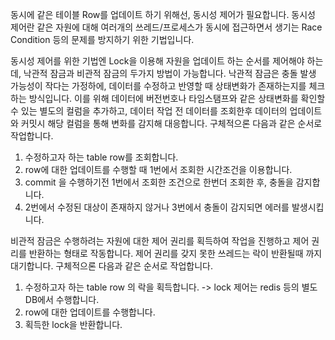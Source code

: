 동시에 같은 테이블 Row를 업데이트 하기 위해선, 동시성 제어가 필요합니다.
동시성 제어란 같은 자원에 대해 여러개의 쓰레드/프로세스가 동시에 접근하면서 생기는 Race Condition 등의 문제를 방지하기 위한 기법입니다.

동시성 제어를 위한 기법엔 Lock을 이용해 자원을 업데이트 하는 순서를 제어해야 하는데, 낙관적 잠금과 비관적 잠금의 두가지 방법이 가능합니다.
낙관적 잠금은 충돌 발생 가능성이 작다는 가정하에, 데이터를 수정하고 반영할 때 상태변화가 존재하는지를 체크하는 방식입니다.
이를 위해 데이터에 버전번호나 타임스탬프와 같은 상태변화를 확인할 수 있는 별도의 컬럼을 추가하고, 데이터 작업 전 데이터를 조회한후 데이터의 업데이트와 커밋시 해당 컬럼을 통해 변화를 감지해 대응합니다.
구체적으론 다음과 같은 순서로 작업합니다.
1. 수정하고자 하는 table row를 조회합니다.
2. row에 대한 업데이트를 수행할 때 1번에서 조회한 시간조건을 이용합니다.
3. commit 을 수행하기전 1번에서 조회한 조건으로 한번더 조회한 후, 충돌을 감지합니다.
4. 2번에서 수정된 대상이 존재하지 않거나 3번에서 충돌이 감지되면 에러를 발생시킵니다.

비관적 잠금은 수행하려는 자원에 대한 제어 권리를 획득하여 작업을 진행하고 제어 권리를 반환하는 형태로 작동합니다. 제어 권리를 갖지 못한 쓰레드는 락이 반환될때 까지 대기합니다.
구체적으론 다음과 같은 순서로 작업합니다.
1. 수정하고자 하는 table row 의 락을 획득합니다. -> lock 제어는 redis 등의 별도 DB에서 수행합니다.
2. row에 대한 업데이트를 수행합니다.
3. 획득한 lock을 반환합니다.
